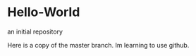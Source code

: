 # Hello-World
an initial repository

Here is a copy of the master branch. Im learning to use github.
